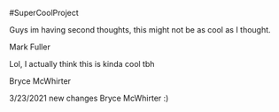 #SuperCoolProject

Guys im having second thoughts, this might not be as cool as I thought.

Mark Fuller

Lol, I actually think this is kinda cool tbh

Bryce McWhirter

3/23/2021 new changes Bryce McWhirter :)
